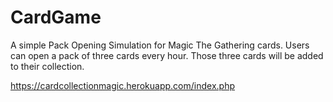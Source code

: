 # CardGame
A simple Pack Opening Simulation for Magic The Gathering cards.
Users can open a pack of three cards every hour. Those three cards will be added to their collection.

https://cardcollectionmagic.herokuapp.com/index.php
